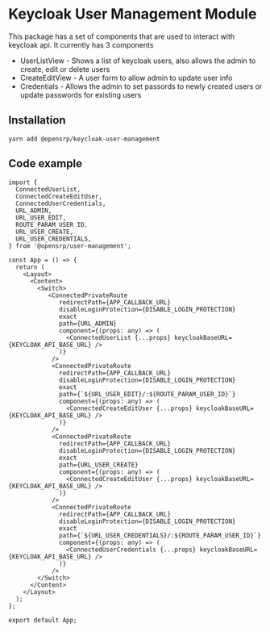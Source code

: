 # Keycloak User Management Module

This package has a set of components that are used to interact with keycloak api. It currently has 3 components

- UserListView - Shows a list of keycloak users, also allows the admin to create, edit or delete users
- CreateEditView - A user form to allow admin to update user info
- Credentials - Allows the admin to set passords to newly created users or update passwords for existing users

## Installation

```node
yarn add @opensrp/keycloak-user-management
```

## Code example

```JSX
import {
  ConnectedUserList,
  ConnectedCreateEditUser,
  ConnectedUserCredentials,
  URL_ADMIN,
  URL_USER_EDIT,
  ROUTE_PARAM_USER_ID,
  URL_USER_CREATE,
  URL_USER_CREDENTIALS,
} from '@opensrp/user-management';

const App = () => {
  return (
    <Layout>
      <Content>
        <Switch>
           <ConnectedPrivateRoute
              redirectPath={APP_CALLBACK_URL}
              disableLoginProtection={DISABLE_LOGIN_PROTECTION}
              exact
              path={URL_ADMIN}
              component={(props: any) => (
                <ConnectedUserList {...props} keycloakBaseURL={KEYCLOAK_API_BASE_URL} />
              )}
            />
            <ConnectedPrivateRoute
              redirectPath={APP_CALLBACK_URL}
              disableLoginProtection={DISABLE_LOGIN_PROTECTION}
              exact
              path={`${URL_USER_EDIT}/:${ROUTE_PARAM_USER_ID}`}
              component={(props: any) => (
                <ConnectedCreateEditUser {...props} keycloakBaseURL={KEYCLOAK_API_BASE_URL} />
              )}
            />
            <ConnectedPrivateRoute
              redirectPath={APP_CALLBACK_URL}
              disableLoginProtection={DISABLE_LOGIN_PROTECTION}
              exact
              path={URL_USER_CREATE}
              component={(props: any) => (
                <ConnectedCreateEditUser {...props} keycloakBaseURL={KEYCLOAK_API_BASE_URL} />
              )}
            />
            <ConnectedPrivateRoute
              redirectPath={APP_CALLBACK_URL}
              disableLoginProtection={DISABLE_LOGIN_PROTECTION}
              exact
              path={`${URL_USER_CREDENTIALS}/:${ROUTE_PARAM_USER_ID}`}
              component={(props: any) => (
                <ConnectedUserCredentials {...props} keycloakBaseURL={KEYCLOAK_API_BASE_URL} />
              )}
            />
        </Switch>
      </Content>
    </Layout>
  );
};

export default App;
```
